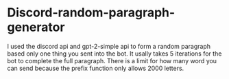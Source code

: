 # Discord-random-paragraph-generator
I used the discord api and gpt-2-simple api to form a random paragraph based only one thing you sent into the bot. It usally takes 5 iterations for the bot to complete the full paragraph.  There is a limit for how many word you can send because the prefix function only allows 2000 letters.
